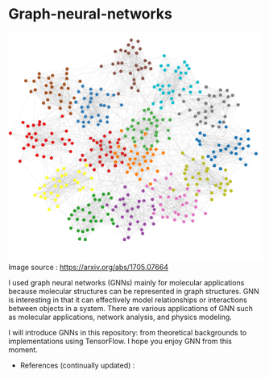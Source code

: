 # Graph-neural-networks
![](gnn.png)
Image source : https://arxiv.org/abs/1705.07664

I used graph neural networks (GNNs) mainly for molecular applications because molecular structures can be represented in graph structures. GNN is interesting in that it can effectively model relationships or interactions between objects in a system. There are various applications of GNN such as molecular applications, network analysis, and physics modeling.

I will introduce GNNs in this repository: from theoretical backgrounds to implementations using TensorFlow. I hope you enjoy GNN from this moment.

* References (continually updated) :
